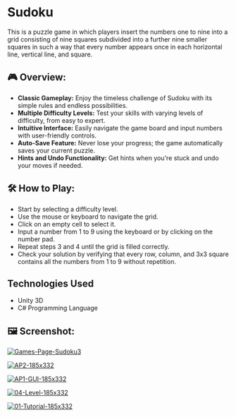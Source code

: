 # Sudoku
This is a puzzle game in which players insert the numbers one to nine into a grid consisting of nine squares subdivided into a further nine smaller squares in such a way that every number appears once in each horizontal line, vertical line, and square.

## 🎮 Overview:
- **Classic Gameplay:** Enjoy the timeless challenge of Sudoku with its simple rules and endless possibilities.
- **Multiple Difficulty Levels:** Test your skills with varying levels of difficulty, from easy to expert.
- **Intuitive Interface:** Easily navigate the game board and input numbers with user-friendly controls.
- **Auto-Save Feature:** Never lose your progress; the game automatically saves your current puzzle.
- **Hints and Undo Functionality:** Get hints when you're stuck and undo your moves if needed.

## 🛠️ How to Play:
- Start by selecting a difficulty level.
- Use the mouse or keyboard to navigate the grid.
- Click on an empty cell to select it.
- Input a number from 1 to 9 using the keyboard or by clicking on the number pad.
- Repeat steps 3 and 4 until the grid is filled correctly.
- Check your solution by verifying that every row, column, and 3x3 square contains all the numbers from 1 to 9 without repetition.

## Technologies Used
- Unity 3D
- C# Programming Language

## 🖼️ Screenshot:

<p>
  <a href="https://ibb.co/qyK9wHq"><img src="https://i.ibb.co/8Kq2Vyv/Games-Page-Sudoku3.png" alt="Games-Page-Sudoku3" border="0"></a>
</p>

<p>
  <a href="https://imgbb.com/"><img src="https://i.ibb.co/8400vFN/AP2-185x332.png" alt="AP2-185x332" border="0"></a>
</p>

<p>
  <a href="https://imgbb.com/"><img src="https://i.ibb.co/nMj0BhN/AP1-GUI-185x332.png" alt="AP1-GUI-185x332" border="0"></a>
</p>

<p>
  <a href="https://imgbb.com/"><img src="https://i.ibb.co/y6pGg40/04-Level-185x332.png" alt="04-Level-185x332" border="0"></a>
</p>

<p>
  <a href="https://imgbb.com/"><img src="https://i.ibb.co/ctK1zhn/01-Tutorial-185x332.png" alt="01-Tutorial-185x332" border="0"></a>
</p>
